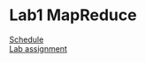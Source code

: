 # Lab1 MapReduce

[Schedule](https://pdos.csail.mit.edu/6.824/schedule.html)\
[Lab assignment](https://pdos.csail.mit.edu/6.824/labs/lab-mr.html)